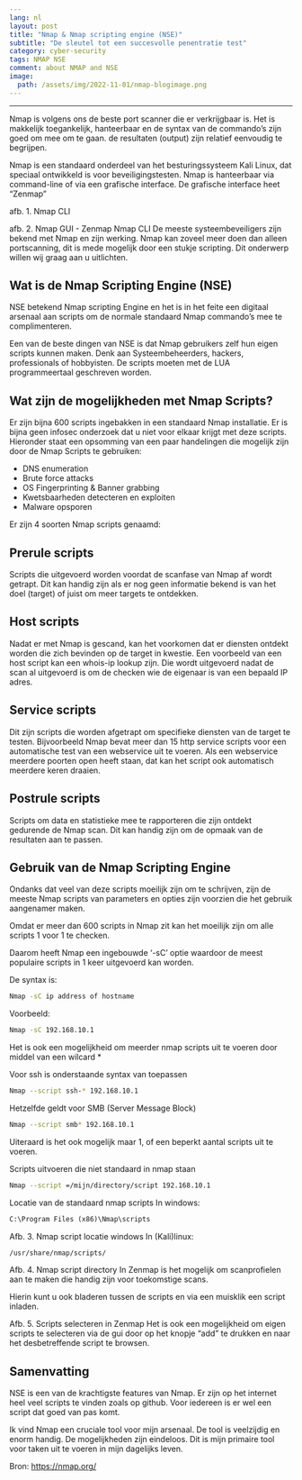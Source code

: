 ```yaml
---
lang: nl
layout: post
title: "Nmap & Nmap scripting engine (NSE)"
subtitle: "De sleutel tot een succesvolle penentratie test"
category: cyber-security
tags: NMAP NSE
comment: about NMAP and NSE
image:
  path: /assets/img/2022-11-01/nmap-blogimage.png
---
```

---

Nmap is volgens ons de beste port scanner die er verkrijgbaar is. Het is makkelijk toegankelijk, hanteerbaar en de syntax van de commando’s zijn goed om mee om te gaan. de resultaten (output) zijn relatief eenvoudig te begrijpen.

Nmap is een standaard onderdeel van het besturingssysteem Kali Linux, dat speciaal ontwikkeld is voor beveiligingstesten. Nmap is hanteerbaar via command-line of via een grafische interface. De grafische interface heet “Zenmap”
<!--more-->
afb. 1. Nmap CLI

afb. 2. Nmap GUI - Zenmap
Nmap CLI
De meeste systeembeveiligers zijn bekend met Nmap en zijn werking. Nmap kan zoveel meer doen dan alleen portscanning, dit is mede mogelijk door een stukje scripting. Dit onderwerp willen wij graag aan u uitlichten.

## Wat is de Nmap Scripting Engine (NSE)
NSE betekend Nmap scripting Engine en het is in het feite een digitaal arsenaal aan scripts om de normale standaard Nmap commando’s mee te complimenteren.

Een van de beste dingen van NSE is dat Nmap gebruikers zelf hun eigen scripts kunnen maken. Denk aan Systeembeheerders, hackers, professionals of hobbyisten. De scripts moeten met de LUA programmeertaal geschreven worden.

## Wat zijn de mogelijkheden met Nmap Scripts?
Er zijn bijna 600 scripts ingebakken in een standaard Nmap installatie. Er is bijna geen infosec onderzoek dat u niet voor elkaar krijgt met deze scripts. Hieronder staat een opsomming van een paar handelingen die mogelijk zijn door de Nmap Scripts te gebruiken:

- DNS enumeration
- Brute force attacks
- OS Fingerprinting & Banner grabbing
- Kwetsbaarheden detecteren en exploiten
- Malware opsporen

Er zijn 4 soorten Nmap scripts genaamd:

## Prerule scripts
Scripts die uitgevoerd worden voordat de scanfase van Nmap af wordt getrapt. Dit kan handig zijn als er nog geen informatie bekend is van het doel (target) of juist om meer targets te ontdekken.

## Host scripts
Nadat er met Nmap is gescand, kan het voorkomen dat er diensten ontdekt worden die zich bevinden op de target in kwestie. Een voorbeeld van een host script kan een whois-ip lookup zijn. Die wordt uitgevoerd nadat de scan al uitgevoerd is om de checken wie de eigenaar is van een bepaald IP adres.

## Service scripts
Dit zijn scripts die worden afgetrapt om specifieke diensten van de target te testen. Bijvoorbeeld Nmap bevat meer dan 15 http service scripts voor een automatische test van een webservice uit te voeren. Als een webservice meerdere poorten open heeft staan, dat kan het script ook automatisch meerdere keren draaien.

## Postrule scripts
Scripts om data en statistieke mee te rapporteren die zijn ontdekt gedurende de Nmap scan. Dit kan handig zijn om de opmaak van de resultaten aan te passen.

## Gebruik van de Nmap Scripting Engine
Ondanks dat veel van deze scripts moeilijk zijn om te schrijven, zijn de meeste Nmap scripts van parameters en opties zijn voorzien die het gebruik aangenamer maken.

Omdat er meer dan 600 scripts in Nmap zit kan het moeilijk zijn om alle scripts 1 voor 1 te checken.

Daarom heeft Nmap een ingebouwde ‘-sC’ optie waardoor de meest populaire scripts in 1 keer uitgevoerd kan worden.

De syntax is:
```bash
Nmap -sC ip address of hostname
```
Voorbeeld:
```bash
Nmap -sC 192.168.10.1
```
Het is ook een mogelijkheid om meerder nmap scripts uit te voeren door middel van een wilcard *

Voor ssh is onderstaande syntax van toepassen
```bash
Nmap --script ssh-* 192.168.10.1
```
Hetzelfde geldt voor SMB (Server Message Block)
```bash
Nmap --script smb* 192.168.10.1
```
Uiteraard is het ook mogelijk maar 1, of een beperkt aantal scripts uit te voeren.

Scripts uitvoeren die niet standaard in nmap staan
```bash
Nmap --script =/mijn/directory/script 192.168.10.1
```
Locatie van de standaard nmap scripts
In windows:
```cmd
C:\Program Files (x86)\Nmap\scripts
```
Afb. 3. Nmap script locatie windows
In (Kali)linux:
```bash
/usr/share/nmap/scripts/
```
Afb. 4. Nmap script directory
In Zenmap is het mogelijk om scanprofielen aan te maken die handig zijn voor toekomstige scans.

Hierin kunt u ook bladeren tussen de scripts en via een muisklik een script inladen.


Afb. 5. Scripts selecteren in Zenmap
Het is ook een mogelijkheid om eigen scripts te selecteren via de gui door op het knopje “add” te drukken en naar het desbetreffende script te browsen.

## Samenvatting
NSE is een van de krachtigste features van Nmap. Er zijn op het internet heel veel scripts te vinden zoals op github. Voor iedereen is er wel een script dat goed van pas komt.

Ik vind Nmap een cruciale tool voor mijn arsenaal. De tool is veelzijdig en enorm handig. De mogelijkheden zijn eindeloos. Dit is mijn primaire tool voor taken uit te voeren in mijn dagelijks leven.

Bron: https://nmap.org/



